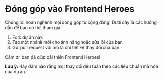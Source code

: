 # Đóng góp vào Frontend Heroes

Chúng tôi hoan nghênh mọi đóng góp từ cộng đồng! Dưới đây là các hướng dẫn để bạn có thể tham gia:

1. Fork dự án này.
2. Tạo một nhánh mới cho tính năng hoặc sửa lỗi của bạn.
3. Gửi pull request với mô tả chi tiết về thay đổi của bạn.

Cảm ơn bạn đã giúp cải thiện Frontend Heroes!

**Lưu ý:** Hãy đảm bảo rằng mọi thay đổi đều tuân theo các tiêu chuẩn mã hóa của dự án.